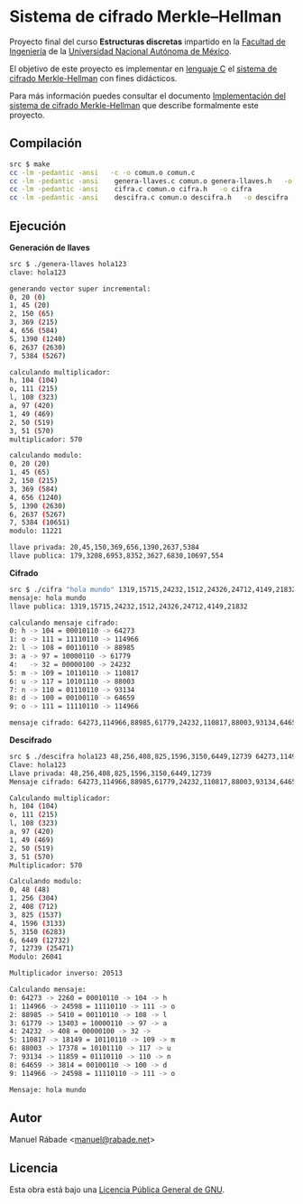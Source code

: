 Sistema de cifrado Merkle–Hellman
=================================

Proyecto final del curso **Estructuras discretas** impartido en la
[Facultad de Ingeniería](http://ingenieria.unam.mx) de la [Universidad
Nacional Autónoma de México](http://unam.mx).

El objetivo de este proyecto es implementar en [lenguaje
C](http://es.wikipedia.org/wiki/C_(lenguaje_de_programaci%C3%B3n)) el
[sistema de cifrado
Merkle-Hellman](http://es.wikipedia.org/wiki/Criptosistema_de_Merkle-Hellman)
con fines didácticos.

Para más información puedes consultar el documento [Implementación del
sistema de cifrado
Merkle-Hellman](doc/implementacion_merkle-hellman.pdf) que describe
formalmente este proyecto.

Compilación
-----------

```bash
src $ make
cc -lm -pedantic -ansi   -c -o comun.o comun.c
cc -lm -pedantic -ansi    genera-llaves.c comun.o genera-llaves.h   -o genera-llaves
cc -lm -pedantic -ansi    cifra.c comun.o cifra.h   -o cifra
cc -lm -pedantic -ansi    descifra.c comun.o descifra.h   -o descifra
```

Ejecución
---------

**Generación de llaves**

```bash
src $ ./genera-llaves hola123
clave: hola123

generando vector super incremental:
0, 20 (0)
1, 45 (20)
2, 150 (65)
3, 369 (215)
4, 656 (584)
5, 1390 (1240)
6, 2637 (2630)
7, 5384 (5267)

calculando multiplicador:
h, 104 (104)
o, 111 (215)
l, 108 (323)
a, 97 (420)
1, 49 (469)
2, 50 (519)
3, 51 (570)
multiplicador: 570

calculando modulo:
0, 20 (20)
1, 45 (65)
2, 150 (215)
3, 369 (584)
4, 656 (1240)
5, 1390 (2630)
6, 2637 (5267)
7, 5384 (10651)
modulo: 11221

llave privada: 20,45,150,369,656,1390,2637,5384
llave publica: 179,3208,6953,8352,3627,6830,10697,554
```

**Cifrado**

```bash
src $ ./cifra "hola mundo" 1319,15715,24232,1512,24326,24712,4149,21832
mensaje: hola mundo
llave publica: 1319,15715,24232,1512,24326,24712,4149,21832

calculando mensaje cifrado:
0: h -> 104 = 00010110 -> 64273
1: o -> 111 = 11110110 -> 114966
2: l -> 108 = 00110110 -> 88985
3: a -> 97 = 10000110 -> 61779
4:   -> 32 = 00000100 -> 24232
5: m -> 109 = 10110110 -> 110817
6: u -> 117 = 10101110 -> 88003
7: n -> 110 = 01110110 -> 93134
8: d -> 100 = 00100110 -> 64659
9: o -> 111 = 11110110 -> 114966

mensaje cifrado: 64273,114966,88985,61779,24232,110817,88003,93134,64659,114966
```

**Descifrado**

```bash
src $ ./descifra hola123 48,256,408,825,1596,3150,6449,12739 64273,114966,88985,61779,24232,110817,88003,93134,64659,114966
Clave: hola123
Llave privada: 48,256,408,825,1596,3150,6449,12739
Mensaje cifrado: 64273,114966,88985,61779,24232,110817,88003,93134,64659,114966

Calculando multiplicador:
h, 104 (104)
o, 111 (215)
l, 108 (323)
a, 97 (420)
1, 49 (469)
2, 50 (519)
3, 51 (570)
Multiplicador: 570

Calculando modulo:
0, 48 (48)
1, 256 (304)
2, 408 (712)
3, 825 (1537)
4, 1596 (3133)
5, 3150 (6283)
6, 6449 (12732)
7, 12739 (25471)
Modulo: 26041

Multiplicador inverso: 20513

Calculando mensaje:
0: 64273 -> 2260 = 00010110 -> 104 -> h
1: 114966 -> 24598 = 11110110 -> 111 -> o
2: 88985 -> 5410 = 00110110 -> 108 -> l
3: 61779 -> 13403 = 10000110 -> 97 -> a
4: 24232 -> 408 = 00000100 -> 32 ->  
5: 110817 -> 18149 = 10110110 -> 109 -> m
6: 88003 -> 17378 = 10101110 -> 117 -> u
7: 93134 -> 11859 = 01110110 -> 110 -> n
8: 64659 -> 3814 = 00100110 -> 100 -> d
9: 114966 -> 24598 = 11110110 -> 111 -> o

Mensaje: hola mundo
```

Autor
-----

Manuel Rábade <[manuel@rabade.net](mailto:manuel@rabade.net)>

Licencia
--------

Esta obra está bajo una [Licencia Pública General de GNU](LICENSE.txt).
